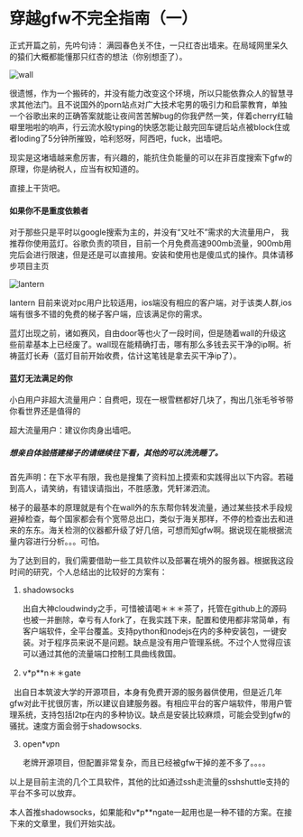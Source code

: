 # 穿越gfw不完全指南（一）

正式开篇之前，先吟句诗： 满园春色关不住，一只红杏出墙来。在局域网里呆久的猿们大概都能懂那只红杏的想法（你别想歪了）。

![wall](https://newbie777.github.io/stylesheets/wall.jpg)

很遗憾，作为一个搬砖的，并没有能力改变这个环境，所以只能依靠众人的智慧寻求其他法门。且不说国外的porn站点对广大技术宅男的吸引力和启蒙教育，单独一个谷歌出来的正确答案就能让夜间苦苦解bug的你我俨然一笑，伴着cherry红轴噼里啪啦的响声，行云流水般typing的快感怎能让敲完回车键后站点被block住或者loding了5分钟所摧毁，哈利怒呀，阿西吧，fuck，出墙吧。

现实是这堵墙越来愈厉害，有兴趣的，能抗住负能量的可以在非百度搜索下gfw的原理，你是纳税人，应当有权知道的。

直接上干货吧。

#### 如果你不是重度依赖者

对于那些只是平时以google搜索为主的，并没有“又吐不”需求的大流量用户， 我推荐你使用蓝灯。谷歌负责的项目，目前一个月免费高速900mb流量，900mb用完后会进行限速，但是还是可以直接用。安装和使用也是傻瓜式的操作。具体请移步项目主页 

![lantern](https://github.com/getlantern/lantern)

lantern  目前来说对pc用户比较适用，ios端没有相应的客户端，对于该类人群,ios端有很多不错的免费的梯子客户端，应该满足你的需求。

蓝灯出现之前，诸如赛风，自由door等也火了一段时间，但是随着wall的升级这些前辈基本上已经废了。wall现在能精确打击，哪有那么多钱去买干净的ip啊。祈祷蓝灯长寿（蓝灯目前开始收费，估计这笔钱是拿去买干净ip了）。

#### 蓝灯无法满足的你

小白用户非超大流量用户：自费吧，现在一根雪糕都好几块了，掏出几张毛爷爷带你看世界还是值得的

超大流量用户：建议你肉身出墙吧。



##### 想亲自体验搭建梯子的请继续往下看，其他的可以洗洗睡了。

首先声明：在下水平有限，我也是搜集了资料加上摸索和实践得出以下内容。若碰到高人，请笑纳，有错误请指出，不胜感激，凭轩涕泗流。

梯子的最基本的原理就是有个在wall外的东东帮你转发流量，通过某些技术手段规避掉检查，每个国家都会有个宽带总出口，类似于海关那样，不停的检查出去和进来的东东。海关检测的仪器都升级了好几倍，可想而知gfw啊。据说现在能根据流量内容进行分析。。。可怕。

为了达到目的，我们需要借助一些工具软件以及部署在境外的服务器。根据我这段时间的研究，个人总结出的比较好的方案有：

1. shadowsocks

   出自大神cloudwindy之手，可惜被请喝＊＊＊茶了，托管在github上的源码也被一并删除，幸亏有人fork了，在我实践下来，配置和使用都非常简单，有客户端软件，全平台覆盖。支持python和nodejs在内的多种安装包，一键安装。对于程序员来说不是问题。缺点是没有用户管理系统。不过个人觉得应该可以通过其他的流量端口控制工具曲线救国。

2. v*p**n＊＊gate

   出自日本筑波大学的开源项目，本身有免费开源的服务器供使用，但是近几年gfw对此干扰很厉害，所以建议自建服务器。有相应平台的客户端软件，带用户管理系统，支持包括l2tp在内的多种协议。缺点是安装比较麻烦，可能会受到gfw的骚扰。速度方面会弱于shadowsocks.

3. open***v*p*n

   老牌开源项目，但配置非常复杂，而且已经被gfw干掉的差不多了。。。。

以上是目前主流的几个工具软件，其他的比如通过ssh走流量的sshshuttle支持的平台不多可以放弃。



本人首推shadowsocks，如果能和v*p**ngate一起用也是一种不错的方案。在接下来的文章里，我们开始实战。
